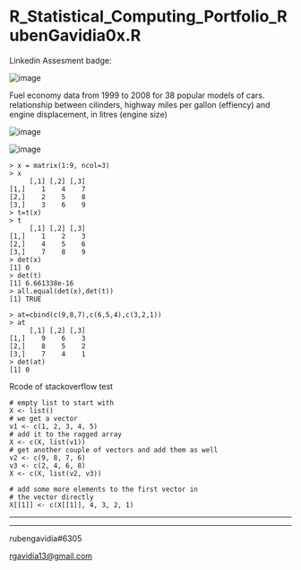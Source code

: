 # R_Statistical_Computing_Portfolio_RubenGavidia0x.R

Linkedin Assesment badge:

![image](https://user-images.githubusercontent.com/35381213/140604163-4eaa04de-a8a0-42f7-abfc-888b39a25f55.png)

Fuel economy data from 1999 to 2008 for 38 popular models of cars.
relationship between cilinders, highway miles per gallon (effiency) and engine displacement, in litres (engine size)

![image](https://user-images.githubusercontent.com/35381213/143671286-958b3595-0cfc-4e9e-9e1f-76ba7ffde240.png)

![image](https://user-images.githubusercontent.com/35381213/143671353-f1fe8301-65c7-4cbf-afa9-fe9a8ff1a146.png)


```
> x = matrix(1:9, ncol=3)
> x
     [,1] [,2] [,3]
[1,]    1    4    7
[2,]    2    5    8
[3,]    3    6    9
> t=t(x)
> t
     [,1] [,2] [,3]
[1,]    1    2    3
[2,]    4    5    6
[3,]    7    8    9
> det(x)
[1] 0
> det(t)
[1] 6.661338e-16
> all.equal(det(x),det(t))
[1] TRUE

> at=cbind(c(9,8,7),c(6,5,4),c(3,2,1))
> at
     [,1] [,2] [,3]
[1,]    9    6    3
[2,]    8    5    2
[3,]    7    4    1
> det(at)
[1] 0
```

Rcode of stackoverflow test
```
# empty list to start with
X <- list()
# we get a vector
v1 <- c(1, 2, 3, 4, 5)
# add it to the ragged array
X <- c(X, list(v1))
# get another couple of vectors and add them as well
v2 <- c(9, 8, 7, 6)
v3 <- c(2, 4, 6, 8)
X <- c(X, list(v2, v3))

# add some more elements to the first vector in 
# the vector directly
X[[1]] <- c(X[[1]], 4, 3, 2, 1)
```
---------------------------

---------------------------
rubengavidia#6305

rgavidia13@gmail.com

